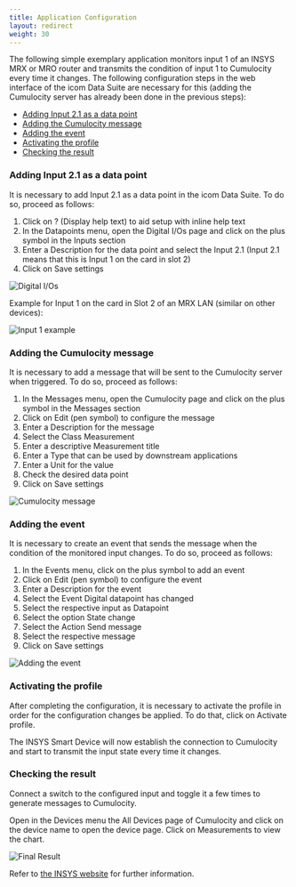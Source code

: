 ```yaml
---
title: Application Configuration
layout: redirect
weight: 30
---
```


The following simple exemplary application monitors input 1 of an INSYS MRX or MRO router and transmits the condition of input 1 to Cumulocity every time it changes. The following configuration steps in the web interface of the icom Data Suite are necessary for this (adding the Cumulocity server has already been done in the previous steps):

* [Adding Input 2.1 as a data point](/images/devices/icom#adding-input-2-1-as-a-data-point)
* [Adding the Cumulocity message](/images/devices/icom#adding-the-cumulocity-message)
* [Adding the event](/images/devices/icom#adding-the-event)
* [Activating the profile](/images/devices/icom#activating-the-profile)
* [Checking the result](/images/devices/icom#checking-the-result)

### Adding Input 2.1 as a data point

It is necessary to add Input 2.1 as a data point in the icom Data Suite. To do so, proceed as follows:

1.	Click on ? (Display help text) to aid setup with inline help text
2.	In the Datapoints menu, open the Digital I/Os page and click on the plus symbol in the Inputs section
3.	Enter a Description for the data point and select the Input 2.1 (Input 2.1 means that this is Input 1 on the card in slot 2)
4.	Click on Save settings

![Digital I/Os](/images/devices/icom/digitalIO.png)

Example for Input 1 on the card in Slot 2 of an MRX LAN (similar on other devices):

![Input 1 example](/images/devices/icom/input1Example.png)

### Adding the Cumulocity message

It is necessary to add a message that will be sent to the Cumulocity server when triggered. To do so, proceed as follows:

1.	In the Messages menu, open the Cumulocity page and click on the plus symbol in the Messages section
2.	Click on Edit (pen symbol) to configure the message
3.	Enter a Description for the message
4.	Select the Class Measurement
5.	Enter a descriptive Measurement title
6.	Enter a Type that can be used by downstream applications
7.	Enter a Unit for the value
8.	Check the desired data point
9.	Click on Save settings

![Cumulocity message](/images/devices/icom/cumulocityMessage.png)

### Adding the event

It is necessary to create an event that sends the message when the condition of the monitored input changes. To do so, proceed as follows:

1.	In the Events menu, click on the plus symbol to add an event
2.	Click on Edit (pen symbol) to configure the event
3.	Enter a Description for the event
4.	Select the Event Digital datapoint has changed
5.	Select the respective input as Datapoint
6.	Select the option State change
7.	Select the Action Send message
8.	Select the respective message
9.	Click on Save settings

![Adding the event](/images/devices/icom/addingEvent.png)

### Activating the profile

After completing the configuration, it is necessary to activate the profile in order for the configuration changes be applied. To do that, click on Activate profile.

The INSYS Smart Device will now establish the connection to Cumulocity and start to transmit the input state every time it changes.

### Checking the result

Connect a switch to the configured input and toggle it a few times to generate messages to Cumulocity.

Open in the Devices menu the All Devices page of Cumulocity and click on the device name to open the device page. Click on Measurements to view the chart.

![Final Result](/images/devices/icom/finalResult.png)

Refer to [the INSYS website](https://www.insys-icom.com/monitoring-app) for further information.
